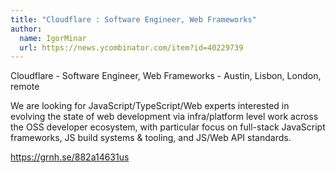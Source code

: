 ```yaml
---
title: "Cloudflare : Software Engineer, Web Frameworks"
author:
  name: IgorMinar
  url: https://news.ycombinator.com/item?id=40229739
---
```

Cloudflare - Software Engineer, Web Frameworks - Austin, Lisbon, London, remote

We are looking for JavaScript&#x2F;TypeScript&#x2F;Web experts interested in evolving the state of web development via infra&#x2F;platform level work across the OSS developer ecosystem, with particular focus on full-stack JavaScript frameworks, JS build systems &amp; tooling, and JS&#x2F;Web API standards.

<a href="https:&#x2F;&#x2F;grnh.se&#x2F;882a14631us" rel="nofollow">https:&#x2F;&#x2F;grnh.se&#x2F;882a14631us</a>
